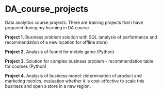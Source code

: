 # DA_course_projects
Data analytics course projects.
There are training projects that i have prepared during my learning in DA course.

**Project 1.** Business problem solution with SQL (analysis of performance and recommendation of a new location for offline store)

**Project 2.** Analysis of funnel for mobile game (Python)

**Project 3.** Solution for complex business problem - recommendation table for courses (Python)

**Project 4.** Analysis of business model: determination of product and marketing metrics, evaluation whether it is cost-effective to scale this business and open a store in a new region.
